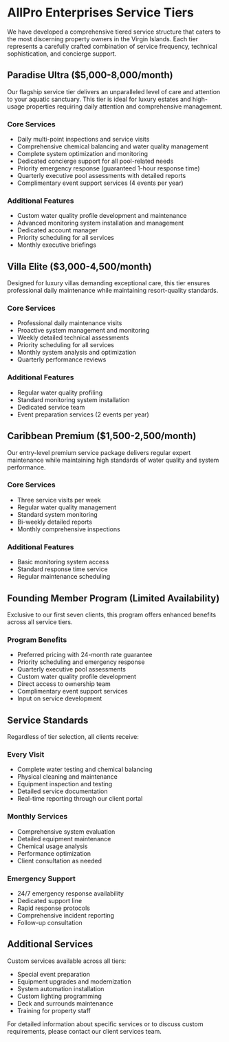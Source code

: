 # AllPro Enterprises Service Tiers

We have developed a comprehensive tiered service structure that caters to the most discerning property owners in the Virgin Islands. Each tier represents a carefully crafted combination of service frequency, technical sophistication, and concierge support.

## Paradise Ultra ($5,000-8,000/month)

Our flagship service tier delivers an unparalleled level of care and attention to your aquatic sanctuary. This tier is ideal for luxury estates and high-usage properties requiring daily attention and comprehensive management.

### Core Services
- Daily multi-point inspections and service visits
- Comprehensive chemical balancing and water quality management
- Complete system optimization and monitoring
- Dedicated concierge support for all pool-related needs
- Priority emergency response (guaranteed 1-hour response time)
- Quarterly executive pool assessments with detailed reports
- Complimentary event support services (4 events per year)

### Additional Features
- Custom water quality profile development and maintenance
- Advanced monitoring system installation and management
- Dedicated account manager
- Priority scheduling for all services
- Monthly executive briefings

## Villa Elite ($3,000-4,500/month)

Designed for luxury villas demanding exceptional care, this tier ensures professional daily maintenance while maintaining resort-quality standards.

### Core Services
- Professional daily maintenance visits
- Proactive system management and monitoring
- Weekly detailed technical assessments
- Priority scheduling for all services
- Monthly system analysis and optimization
- Quarterly performance reviews

### Additional Features
- Regular water quality profiling
- Standard monitoring system installation
- Dedicated service team
- Event preparation services (2 events per year)

## Caribbean Premium ($1,500-2,500/month)

Our entry-level premium service package delivers regular expert maintenance while maintaining high standards of water quality and system performance.

### Core Services
- Three service visits per week
- Regular water quality management
- Standard system monitoring
- Bi-weekly detailed reports
- Monthly comprehensive inspections

### Additional Features
- Basic monitoring system access
- Standard response time service
- Regular maintenance scheduling

## Founding Member Program (Limited Availability)

Exclusive to our first seven clients, this program offers enhanced benefits across all service tiers.

### Program Benefits
- Preferred pricing with 24-month rate guarantee
- Priority scheduling and emergency response
- Quarterly executive pool assessments
- Custom water quality profile development
- Direct access to ownership team
- Complimentary event support services
- Input on service development

## Service Standards

Regardless of tier selection, all clients receive:

### Every Visit
- Complete water testing and chemical balancing
- Physical cleaning and maintenance
- Equipment inspection and testing
- Detailed service documentation
- Real-time reporting through our client portal

### Monthly Services
- Comprehensive system evaluation
- Detailed equipment maintenance
- Chemical usage analysis
- Performance optimization
- Client consultation as needed

### Emergency Support
- 24/7 emergency response availability
- Dedicated support line
- Rapid response protocols
- Comprehensive incident reporting
- Follow-up consultation

## Additional Services

Custom services available across all tiers:
- Special event preparation
- Equipment upgrades and modernization
- System automation installation
- Custom lighting programming
- Deck and surrounds maintenance
- Training for property staff

For detailed information about specific services or to discuss custom requirements, please contact our client services team.